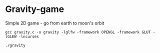 # Gravity-game

Simple 2D game - go from earth to moon's orbit

```
gcc gravity.c -o gravity -lglfw -framework OPENGL -framework GLUT -lGLEW -lncurses

./gravity
```
